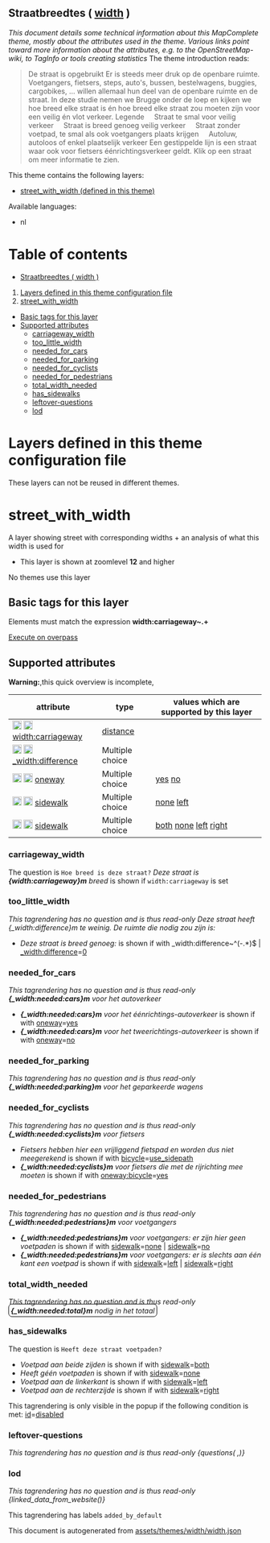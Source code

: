 [//]: # (WARNING: this file is automatically generated. Please find the sources at the bottom and edit those sources)

## Straatbreedtes ( [width](https://mapcomplete.org/width) )
_This document details some technical information about this MapComplete theme, mostly about the attributes used in the theme. Various links point toward more information about the attributes, e.g. to the OpenStreetMap-wiki, to TagInfo or tools creating statistics_
The theme introduction reads:

> De straat is opgebruikt Er is steeds meer druk op de openbare ruimte. Voetgangers, fietsers, steps, auto's, bussen, bestelwagens, buggies, cargobikes, ... willen allemaal hun deel van de openbare ruimte en de straat. In deze studie nemen we Brugge onder de loep en kijken we hoe breed elke straat is én hoe breed elke straat zou moeten zijn voor een veilig én vlot verkeer. Legende     Straat te smal voor veilig verkeer     Straat is breed genoeg veilig verkeer     Straat zonder voetpad, te smal als ook voetgangers plaats krijgen     Autoluw, autoloos of enkel plaatselijk verkeer   Een gestippelde lijn is een straat waar ook voor fietsers éénrichtingsverkeer geldt. Klik op een straat om meer informatie te zien.

This theme contains the following layers:

 - [street_with_width (defined in this theme)](#street_with_width)

Available languages:

 - nl

# Table of contents

  - [Straatbreedtes ( width )](#straatbreedtes-(-width-))
1. [Layers defined in this theme configuration file](#layers-defined-in-this-theme-configuration-file)
2. [street_with_width](#street_with_width)
  - [Basic tags for this layer](#basic-tags-for-this-layer)
  - [Supported attributes](#supported-attributes)
    + [carriageway_width](#carriageway_width)
    + [too_little_width](#too_little_width)
    + [needed_for_cars](#needed_for_cars)
    + [needed_for_parking](#needed_for_parking)
    + [needed_for_cyclists](#needed_for_cyclists)
    + [needed_for_pedestrians](#needed_for_pedestrians)
    + [total_width_needed](#total_width_needed)
    + [has_sidewalks](#has_sidewalks)
    + [leftover-questions](#leftover-questions)
    + [lod](#lod)

# Layers defined in this theme configuration file
These layers can not be reused in different themes.
# street_with_width

A layer showing street with corresponding widths + an analysis of what this width is used for

 - This layer is shown at zoomlevel **12** and higher

No themes use this layer

## Basic tags for this layer

Elements must match the expression **width:carriageway~.+**

[Execute on overpass](http://overpass-turbo.eu/?Q=%5Bout%3Ajson%5D%5Btimeout%3A90%5D%3B%28%20%20%20%20nwr%5B%22width%3Acarriageway%22%5D%28%7B%7Bbbox%7D%7D%29%3B%0A%29%3Bout%20body%3B%3E%3Bout%20skel%20qt%3B)

## Supported attributes

**Warning:**,this quick overview is incomplete,

| attribute | type | values which are supported by this layer |
-----|-----|----- |
| <a target="_blank" href='https://taginfo.openstreetmap.org/keys/width:carriageway#values'><img src='https://mapcomplete.org/assets/svg/search.svg' height='18px'></a> <a target="_blank" href='https://taghistory.raifer.tech/?#***/width%3Acarriageway/'><img src='https://mapcomplete.org/assets/svg/statistics.svg' height='18px'></a> [width:carriageway](https://wiki.openstreetmap.org/wiki/Key:width:carriageway) | [distance](../SpecialInputElements.md#distance) |  |
| <a target="_blank" href='https://taginfo.openstreetmap.org/keys/_width:difference#values'><img src='https://mapcomplete.org/assets/svg/search.svg' height='18px'></a> <a target="_blank" href='https://taghistory.raifer.tech/?#***/_width%3Adifference/'><img src='https://mapcomplete.org/assets/svg/statistics.svg' height='18px'></a> [_width:difference](https://wiki.openstreetmap.org/wiki/Key:_width:difference) | Multiple choice |  |
| <a target="_blank" href='https://taginfo.openstreetmap.org/keys/oneway#values'><img src='https://mapcomplete.org/assets/svg/search.svg' height='18px'></a> <a target="_blank" href='https://taghistory.raifer.tech/?#***/oneway/'><img src='https://mapcomplete.org/assets/svg/statistics.svg' height='18px'></a> [oneway](https://wiki.openstreetmap.org/wiki/Key:oneway) | Multiple choice | [yes](https://wiki.openstreetmap.org/wiki/Tag:oneway%3Dyes) [no](https://wiki.openstreetmap.org/wiki/Tag:oneway%3Dno) |
| <a target="_blank" href='https://taginfo.openstreetmap.org/keys/sidewalk#values'><img src='https://mapcomplete.org/assets/svg/search.svg' height='18px'></a> <a target="_blank" href='https://taghistory.raifer.tech/?#***/sidewalk/'><img src='https://mapcomplete.org/assets/svg/statistics.svg' height='18px'></a> [sidewalk](https://wiki.openstreetmap.org/wiki/Key:sidewalk) | Multiple choice | [none](https://wiki.openstreetmap.org/wiki/Tag:sidewalk%3Dnone) [left](https://wiki.openstreetmap.org/wiki/Tag:sidewalk%3Dleft) |
| <a target="_blank" href='https://taginfo.openstreetmap.org/keys/sidewalk#values'><img src='https://mapcomplete.org/assets/svg/search.svg' height='18px'></a> <a target="_blank" href='https://taghistory.raifer.tech/?#***/sidewalk/'><img src='https://mapcomplete.org/assets/svg/statistics.svg' height='18px'></a> [sidewalk](https://wiki.openstreetmap.org/wiki/Key:sidewalk) | Multiple choice | [both](https://wiki.openstreetmap.org/wiki/Tag:sidewalk%3Dboth) [none](https://wiki.openstreetmap.org/wiki/Tag:sidewalk%3Dnone) [left](https://wiki.openstreetmap.org/wiki/Tag:sidewalk%3Dleft) [right](https://wiki.openstreetmap.org/wiki/Tag:sidewalk%3Dright) |

### carriageway_width

The question is `Hoe breed is deze straat?`
*Deze straat is <b>{width:carriageway}m</b> breed* is shown if `width:carriageway` is set

### too_little_width

_This tagrendering has no question and is thus read-only_
*Deze straat heeft <span class='alert'>{_width:difference}m</span> te weinig. De ruimte die nodig zou zijn is:*

 -  *Deze straat is breed genoeg:* is shown if with _width:difference~^(-.*)$ | <a href='https://wiki.openstreetmap.org/wiki/Key:_width:difference' target='_blank'>_width:difference</a>=<a href='https://wiki.openstreetmap.org/wiki/Tag:_width:difference%3D0' target='_blank'>0</a>

### needed_for_cars

_This tagrendering has no question and is thus read-only_
*<b>{_width:needed:cars}m</b> voor het autoverkeer*

 -  *<b>{_width:needed:cars}m</b> voor het éénrichtings-autoverkeer* is shown if with <a href='https://wiki.openstreetmap.org/wiki/Key:oneway' target='_blank'>oneway</a>=<a href='https://wiki.openstreetmap.org/wiki/Tag:oneway%3Dyes' target='_blank'>yes</a>
 -  *<b>{_width:needed:cars}m</b> voor het tweerichtings-autoverkeer* is shown if with <a href='https://wiki.openstreetmap.org/wiki/Key:oneway' target='_blank'>oneway</a>=<a href='https://wiki.openstreetmap.org/wiki/Tag:oneway%3Dno' target='_blank'>no</a>

### needed_for_parking

_This tagrendering has no question and is thus read-only_
*<b>{_width:needed:parking}m</b> voor het geparkeerde wagens*

### needed_for_cyclists

_This tagrendering has no question and is thus read-only_
*<b>{_width:needed:cyclists}m</b> voor fietsers*

 -  *Fietsers hebben hier een vrijliggend fietspad en worden dus niet meegerekend* is shown if with <a href='https://wiki.openstreetmap.org/wiki/Key:bicycle' target='_blank'>bicycle</a>=<a href='https://wiki.openstreetmap.org/wiki/Tag:bicycle%3Duse_sidepath' target='_blank'>use_sidepath</a>
 -  *<b>{_width:needed:cyclists}m</b> voor fietsers die met de rijrichting mee moeten* is shown if with <a href='https://wiki.openstreetmap.org/wiki/Key:oneway:bicycle' target='_blank'>oneway:bicycle</a>=<a href='https://wiki.openstreetmap.org/wiki/Tag:oneway:bicycle%3Dyes' target='_blank'>yes</a>

### needed_for_pedestrians

_This tagrendering has no question and is thus read-only_
*<b>{_width:needed:pedestrians}m</b> voor voetgangers*

 -  *<b>{_width:needed:pedestrians}m</b> voor voetgangers: er zijn hier geen voetpaden* is shown if with <a href='https://wiki.openstreetmap.org/wiki/Key:sidewalk' target='_blank'>sidewalk</a>=<a href='https://wiki.openstreetmap.org/wiki/Tag:sidewalk%3Dnone' target='_blank'>none</a> | <a href='https://wiki.openstreetmap.org/wiki/Key:sidewalk' target='_blank'>sidewalk</a>=<a href='https://wiki.openstreetmap.org/wiki/Tag:sidewalk%3Dno' target='_blank'>no</a>
 -  *<b>{_width:needed:pedestrians}m</b> voor voetgangers: er is slechts aan één kant een voetpad* is shown if with <a href='https://wiki.openstreetmap.org/wiki/Key:sidewalk' target='_blank'>sidewalk</a>=<a href='https://wiki.openstreetmap.org/wiki/Tag:sidewalk%3Dleft' target='_blank'>left</a> | <a href='https://wiki.openstreetmap.org/wiki/Key:sidewalk' target='_blank'>sidewalk</a>=<a href='https://wiki.openstreetmap.org/wiki/Tag:sidewalk%3Dright' target='_blank'>right</a>

### total_width_needed

_This tagrendering has no question and is thus read-only_
*<span style='border: 1px solid black; border-radius: 0.5em; padding: 0.25em;'><b>{_width:needed:total}m</b> nodig in het totaal</span>*

### has_sidewalks

The question is `Heeft deze straat voetpaden?`

 -  *Voetpad aan beide zijden* is shown if with <a href='https://wiki.openstreetmap.org/wiki/Key:sidewalk' target='_blank'>sidewalk</a>=<a href='https://wiki.openstreetmap.org/wiki/Tag:sidewalk%3Dboth' target='_blank'>both</a>
 -  *Heeft géén voetpaden* is shown if with <a href='https://wiki.openstreetmap.org/wiki/Key:sidewalk' target='_blank'>sidewalk</a>=<a href='https://wiki.openstreetmap.org/wiki/Tag:sidewalk%3Dnone' target='_blank'>none</a>
 -  *Voetpad aan de linkerkant* is shown if with <a href='https://wiki.openstreetmap.org/wiki/Key:sidewalk' target='_blank'>sidewalk</a>=<a href='https://wiki.openstreetmap.org/wiki/Tag:sidewalk%3Dleft' target='_blank'>left</a>
 -  *Voetpad aan de rechterzijde* is shown if with <a href='https://wiki.openstreetmap.org/wiki/Key:sidewalk' target='_blank'>sidewalk</a>=<a href='https://wiki.openstreetmap.org/wiki/Tag:sidewalk%3Dright' target='_blank'>right</a>

This tagrendering is only visible in the popup if the following condition is met: <a href='https://wiki.openstreetmap.org/wiki/Key:id' target='_blank'>id</a>=<a href='https://wiki.openstreetmap.org/wiki/Tag:id%3Ddisabled' target='_blank'>disabled</a>

### leftover-questions

_This tagrendering has no question and is thus read-only_
*{questions( ,)}*

### lod

_This tagrendering has no question and is thus read-only_
*{linked_data_from_website()}*

This tagrendering has labels 
`added_by_default`


This document is autogenerated from [assets/themes/width/width.json](https://source.mapcomplete.org/MapComplete/MapComplete/src/branch/develop/assets/themes/width/width.json)
